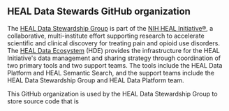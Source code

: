## HEAL Data Stewards GitHub organization

The [HEAL Data Stewardship Group](https://www.healdatafair.org/) is part of the [NIH HEAL Initiative®](https://heal.nih.gov/), a collaborative, multi-institute effort supporting research to accelerate
scientific and clinical discovery for treating pain and opioid use disorders. The [HEAL Data Ecosystem](https://heal.nih.gov/data/heal-data-ecosystem) (HDE) provides the infrastructure for the HEAL Initiative's
data management and sharing strategy through coordination of two primary tools and two support teams. The tools include the HEAL Data Platform and HEAL Semantic Search, and the support teams include the
HEAL Data Stewardship Group and HEAL Data Platform team.

This GitHub organization is used by the HEAL Data Stewardship Group to store source code that is 

<!--

**Here are some ideas to get you started:**

🙋‍♀️ A short introduction - what is your organization all about?
🌈 Contribution guidelines - how can the community get involved?
👩‍💻 Useful resources - where can the community find your docs? Is there anything else the community should know?
🍿 Fun facts - what does your team eat for breakfast?
🧙 Remember, you can do mighty things with the power of [Markdown](https://docs.github.com/github/writing-on-github/getting-started-with-writing-and-formatting-on-github/basic-writing-and-formatting-syntax)
-->

